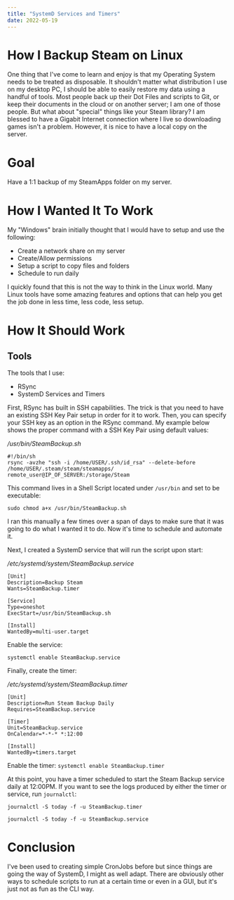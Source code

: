 ```yaml
---
title: "SystemD Services and Timers"
date: 2022-05-19
---
```


# How I Backup Steam on Linux

One thing that I've come to learn and enjoy is that my Operating System needs to be treated as disposable.  It shouldn't matter what distribution I use on my desktop PC, I should be able to easily restore my data using a handful of tools.  Most people back up their Dot Files and scripts to Git, or keep their documents in the cloud or on another server; I am one of those people.  But what about "special" things like your Steam library?  I am blessed to have a Gigabit Internet connection where I live so downloading games isn't a problem.  However, it is nice to have a local copy on the server.

# Goal

Have a 1:1 backup of my SteamApps folder on my server.

# How I Wanted It To Work

My "Windows" brain initially thought that I would have to setup and use the following:

+ Create a network share on my server
+ Create/Allow permissions
+ Setup a script to copy files and folders
+ Schedule to run daily

I quickly found that this is not the way to think in the Linux world.  Many Linux tools have some amazing features and options that can help you get the job done in less time, less code, less setup.

# How It Should Work

## Tools

The tools that I use:


+ RSync
+ SystemD Services and Timers


First, RSync has built in SSH capabilities.  The trick is that you need to have an existing SSH Key Pair setup in order for it to work.  Then, you can specify your SSH key as an option in the RSync command.  My example below shows the proper command with a SSH Key Pair using default values:

*/usr/bin/SteamBackup.sh*
```
#!/bin/sh
rsync -avzhe "ssh -i /home/USER/.ssh/id_rsa" --delete-before /home/USER/.steam/steam/steamapps/ remote_user@IP_OF_SERVER:/storage/Steam
```

This command lives in a Shell Script located under ```/usr/bin``` and set to be executable:

```sudo chmod a+x /usr/bin/SteamBackup.sh```

I ran this manually a few times over a span of days to make sure that it was going to do what I wanted it to do.  Now it's time to schedule and automate it.

Next, I created a SystemD service that will run the script upon start:

*/etc/systemd/system/SteamBackup.service*
```
[Unit]
Description=Backup Steam
Wants=SteamBackup.timer

[Service]
Type=oneshot
ExecStart=/usr/bin/SteamBackup.sh

[Install]
WantedBy=multi-user.target
```

Enable the service:

```systemctl enable SteamBackup.service```

Finally, create the timer:

*/etc/systemd/system/SteamBackup.timer*

```
[Unit]
Description=Run Steam Backup Daily
Requires=SteamBackup.service

[Timer]
Unit=SteamBackup.service
OnCalendar=*-*-* *:12:00

[Install]
WantedBy=timers.target
```

Enable the timer:
```systemctl enable SteamBackup.timer```

At this point, you have a timer scheduled to start the Steam Backup service daily at 12:00PM.  If you want to see the logs produced by either the timer or service, run `journalctl`:

```journalctl -S today -f -u SteamBackup.timer```

```journalctl -S today -f -u SteamBackup.service```

# Conclusion

I've been used to creating simple CronJobs before but since things are going the way of SystemD, I might as well adapt.  There are obviously other ways to schedule scripts to run at a certain time or even in a GUI, but it's just not as fun as the CLI way.